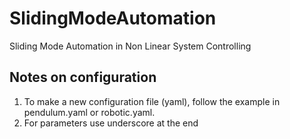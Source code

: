 # SlidingModeAutomation
Sliding Mode Automation in Non Linear System Controlling

## Notes on configuration

1. To make a new configuration file (yaml), follow the example in pendulum.yaml or robotic.yaml.
2. For parameters use underscore at the end